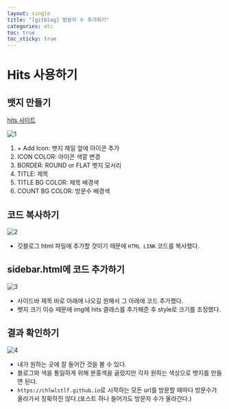 ```yaml
---
layout: single
title: "[gitblog] 방문자 수 추가하기"
categories: etc
toc: true
toc_sticky: true
---
```


# Hits 사용하기

## 뱃지 만들기

[hits 사이트](https://hits.seeyoufarm.com)

![1](https://github.com/chlwlstlf/data/assets/63334368/17a7e30e-4f63-4413-9131-bb82f0a974bd)

1. \+ Add Icon: 뱃지 제일 앞에 아이콘 추가
2. ICON COLOR: 아이콘 색깔 변경
3. BORDER: ROUND or FLAT 뱃지 모서리
4. TITLE: 제목
5. TITLE BG COLOR: 제목 배경색
6. COUNT BG COLOR: 방문수 배경색

## 코드 복사하기

![2](https://github.com/chlwlstlf/data/assets/63334368/65786571-55b5-4ee0-a78b-9e1657ee9382)

- 깃블로그 html 파일에 추가할 것이기 때문에 `HTML LINK` 코드를 복사했다.

## sidebar.html에 코드 추가하기

![3](https://github.com/chlwlstlf/data/assets/63334368/edbf7288-a66e-4c14-bef7-1cd5972ce067)

- 사이드바 제목 바로 아래에 나오길 원해서 그 아래에 코드 추가했다.
- 뱃지 크기 이슈 때문에 img에 hits 클래스를 추가해준 후 style로 크기를 조정했다.

## 결과 확인하기

![4](https://github.com/chlwlstlf/data/assets/63334368/ef1f8776-873b-4628-a34c-4be483f566e0)

- 내가 원하는 곳에 잘 들어간 것을 볼 수 있다.
- 블로그와 색을 통일하게 위해 분홍색을 골랐지만 각자 원하는 색상으로 뱃지를 만들면 된다.
- `https://chlwlstlf.github.io`로 시작하는 모든 url를 방문할 때마다 방문수가 올라가서 정확하진 않다.(포스트 하나 들어가도 방문자 수가 올라간다.)
